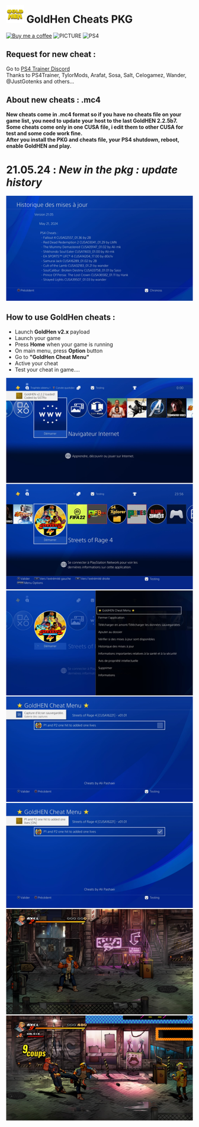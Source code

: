 # ![PICTURE](https://github.com/chronoss09/GoldHen-Cheats-PKG/blob/main/goldhen.png) GoldHen Cheats PKG 
[![Buy me a coffee](https://img.shields.io/badge/buy%20me%20a%20coffee-donate-yellow.svg)](https://ko-fi.com/chronoss) ![PICTURE](https://img.shields.io/github/downloads/Chronoss09/GoldHen-Cheats-PKG/total) ![PS4](https://img.shields.io/badge/-PS4-003791?style=flat&logo=PlayStation)

## Request for new cheat :
Go to [PS4 Trainer Discord](https://discord.com/invite/bUEQj9p)  
Thanks to PS4Trainer, TylorMods, Arafat, Sosa, Salt, Celogamez, Wander, @JustGotenks and others...

## About new cheats : .mc4
**New cheats come in .mc4 format so if you have no cheats file on your game list, you need to update your host to the last GoldHEN 2.2.5b7.**  
**Some cheats come only in one CUSA file, i edit them to other CUSA for test and some code work fine.**  
**After you install the PKG and cheats file, your PS4 shutdown, reboot, enable GoldHEN and play.**

# 21.05.24 : _**New in the pkg : update history**_

![PICTURE](https://github.com/chronoss09/GoldHen-Cheats-PKG/blob/main/update%20history.jpg)

## How to use GoldHen cheats :  
* Launch **GoldHen v2.x** payload
* Launch your game
* Press **Home** when your game is running
* On main menu, press **Option** button
* Go to **"GoldHen Cheat Menu"**
* Active your cheat
* Test your cheat in game.... 

![PHOTO](https://github.com/chronoss09/GoldHen-Cheats-PKG/blob/main/1-GoldHen%20payload.jpg)
![PHOTO](https://github.com/chronoss09/GoldHen-Cheats-PKG/blob/main/2-Choose%20Game.jpg)
![PHOTO](https://github.com/chronoss09/GoldHen-Cheats-PKG/blob/main/3-Cheat%20Menu.jpg)
![PHOTO](https://github.com/chronoss09/GoldHen-Cheats-PKG/blob/main/4-Cheat%20list.jpg)
![PHOTO](https://github.com/chronoss09/GoldHen-Cheats-PKG/blob/main/5-Cheat%20actived.jpg)
![PHOTO](https://github.com/chronoss09/GoldHen-Cheats-PKG/blob/main/6-Return%20on%20game.jpg)
![PHOTO](https://github.com/chronoss09/GoldHen-Cheats-PKG/blob/main/7-Cheat%20in%20action.jpg)
